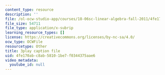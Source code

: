 ```yaml
---
content_type: resource
description: ''
file: /ol-ocw-studio-app/courses/18-06sc-linear-algebra-fall-2011/4fe170abc8ab58101be7f0344375aae6_srxexLishgY.srt
file_size: 54711
file_type: application/x-subrip
learning_resource_types: []
license: https://creativecommons.org/licenses/by-nc-sa/4.0/
ocw_type: OCWFile
resourcetype: Other
title: 3play caption file
uid: 4fe170ab-c8ab-5810-1be7-f0344375aae6
video_metadata:
  youtube_id: null
---
```

